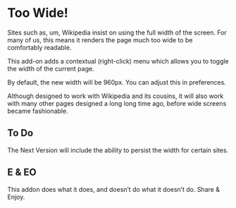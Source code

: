 # Too Wide!

Sites such as, um, Wikipedia insist on using the full width of the screen.
For many of us, this means it renders the page much too wide to be comfortably readable.

This add-on adds a contextual (right-click) menu which allows you to toggle the width of the current page.

By default, the new width will be 960px. You can adjust this in preferences.

Although designed to work with Wikipedia and its cousins, it will also work with many other pages
designed a long long time ago, before wide screens became fashionable.

## To Do

The Next Version will include the ability to persist the width for certain sites.

## E & EO

This addon does what it does, and doesn’t do what it doesn’t do. Share & Enjoy.
